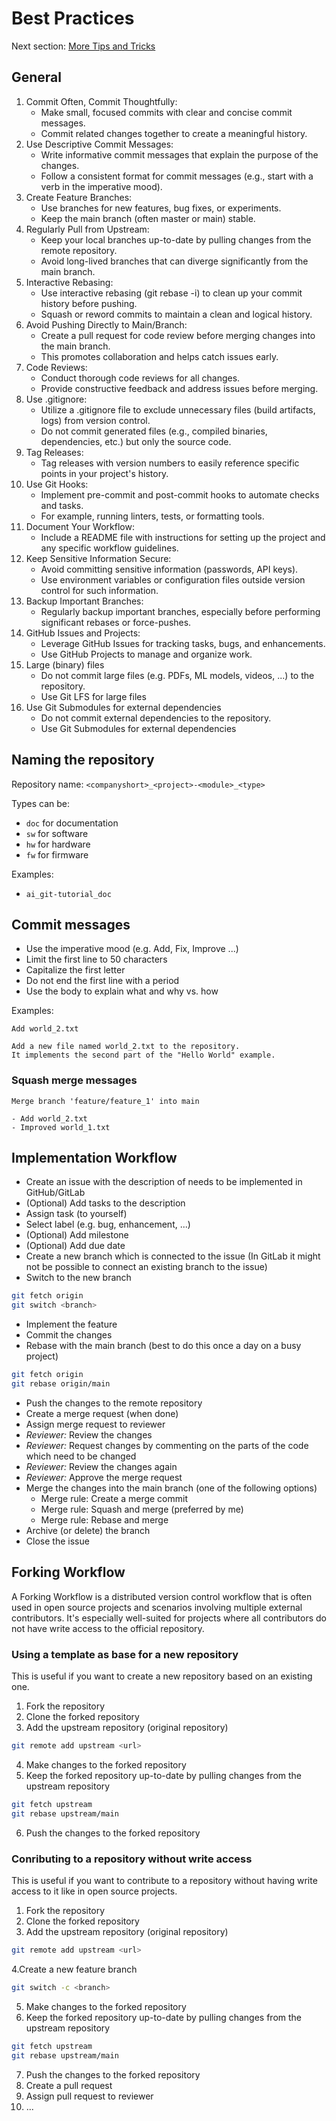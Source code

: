 # Best Practices
Next section: [More Tips and Tricks](additions.md)

## General
1. Commit Often, Commit Thoughtfully:
    - Make small, focused commits with clear and concise commit messages.
    - Commit related changes together to create a meaningful history.
2. Use Descriptive Commit Messages:
    - Write informative commit messages that explain the purpose of the changes.
    - Follow a consistent format for commit messages (e.g., start with a verb in the imperative mood).
3. Create Feature Branches:
    - Use branches for new features, bug fixes, or experiments.
    - Keep the main branch (often master or main) stable.
4. Regularly Pull from Upstream:
    - Keep your local branches up-to-date by pulling changes from the remote repository.
    - Avoid long-lived branches that can diverge significantly from the main branch.
5. Interactive Rebasing:
    - Use interactive rebasing (git rebase -i) to clean up your commit history before pushing.
    - Squash or reword commits to maintain a clean and logical history.
6. Avoid Pushing Directly to Main/Branch:
    - Create a pull request for code review before merging changes into the main branch.
    - This promotes collaboration and helps catch issues early.
7. Code Reviews:
    - Conduct thorough code reviews for all changes.
    - Provide constructive feedback and address issues before merging.
8. Use .gitignore:
    - Utilize a .gitignore file to exclude unnecessary files (build artifacts, logs) from version control.
    - Do not commit generated files (e.g., compiled binaries, dependencies, etc.) but only the source code.
9. Tag Releases:
    - Tag releases with version numbers to easily reference specific points in your project's history.
10. Use Git Hooks:
    - Implement pre-commit and post-commit hooks to automate checks and tasks.
    - For example, running linters, tests, or formatting tools.
11. Document Your Workflow:
    - Include a README file with instructions for setting up the project and any specific workflow guidelines.
12. Keep Sensitive Information Secure:
    - Avoid committing sensitive information (passwords, API keys).
    - Use environment variables or configuration files outside version control for such information.
13. Backup Important Branches:
    - Regularly backup important branches, especially before performing significant rebases or force-pushes.
14. GitHub Issues and Projects:
    - Leverage GitHub Issues for tracking tasks, bugs, and enhancements.
    - Use GitHub Projects to manage and organize work.
15. Large (binary) files
    - Do not commit large files (e.g. PDFs, ML models, videos, ...) to the repository.
    - Use Git LFS for large files
16. Use Git Submodules for external dependencies
    - Do not commit external dependencies to the repository.
    - Use Git Submodules for external dependencies

## Naming the repository
Repository name: 
`<companyshort>_<project>-<module>_<type>`

Types can be:
- `doc` for documentation
- `sw` for software
- `hw` for hardware
- `fw` for firmware

Examples:
- `ai_git-tutorial_doc`

## Commit messages
- Use the imperative mood (e.g. Add, Fix, Improve ...)
- Limit the first line to 50 characters
- Capitalize the first letter
- Do not end the first line with a period
- Use the body to explain what and why vs. how

Examples:
```
Add world_2.txt

Add a new file named world_2.txt to the repository.
It implements the second part of the "Hello World" example.
```

### Squash merge messages
```
Merge branch 'feature/feature_1' into main

- Add world_2.txt
- Improved world_1.txt
```

## Implementation Workflow
- Create an issue with the description of needs to be implemented in GitHub/GitLab
- (Optional) Add tasks to the description
- Assign task (to yourself)
- Select label (e.g. bug, enhancement, ...)
- (Optional) Add milestone
- (Optional) Add due date
- Create a new branch which is connected to the issue (In GitLab it might not be possible to connect an existing branch to the issue)
- Switch to the new branch
```bash
git fetch origin
git switch <branch>
```
- Implement the feature
- Commit the changes
- Rebase with the main branch (best to do this once a day on a busy project)
```bash
git fetch origin
git rebase origin/main
```
- Push the changes to the remote repository
- Create a merge request (when done)
- Assign merge request to reviewer
- _Reviewer:_ Review the changes
- _Reviewer:_ Request changes by commenting on the parts of the code which need to be changed
- _Reviewer:_ Review the changes again
- _Reviewer:_ Approve the merge request
- Merge the changes into the main branch (one of the following options)
    - Merge rule: Create a merge commit
    - Merge rule: Squash and merge (preferred by me)
    - Merge rule: Rebase and merge
- Archive (or delete) the branch
- Close the issue

## Forking Workflow
A Forking Workflow is a distributed version control workflow that is often used in open source projects and scenarios involving multiple external contributors. It's especially well-suited for projects where all contributors do not have write access to the official repository.

### Using a template as base for a new repository
This is useful if you want to create a new repository based on an existing one.
1. Fork the repository
2. Clone the forked repository
3. Add the upstream repository (original repository)
```bash
git remote add upstream <url>
```
4. Make changes to the forked repository
5. Keep the forked repository up-to-date by pulling changes from the upstream repository
```bash
git fetch upstream
git rebase upstream/main
```
6. Push the changes to the forked repository

### Conributing to a repository without write access
This is useful if you want to contribute to a repository without having write access to it like in open source projects.

1. Fork the repository
2. Clone the forked repository
3. Add the upstream repository (original repository)
```bash
git remote add upstream <url>
```
4.Create a new feature branch
```bash
git switch -c <branch>
```
5. Make changes to the forked repository
6. Keep the forked repository up-to-date by pulling changes from the upstream repository
```bash
git fetch upstream
git rebase upstream/main
```
7. Push the changes to the forked repository
8. Create a pull request
9. Assign pull request to reviewer
10. ...
